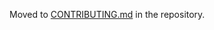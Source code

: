 Moved to [CONTRIBUTING.md](https://github.com/meteor/meteor/blob/devel/CONTRIBUTING.md) in the repository.